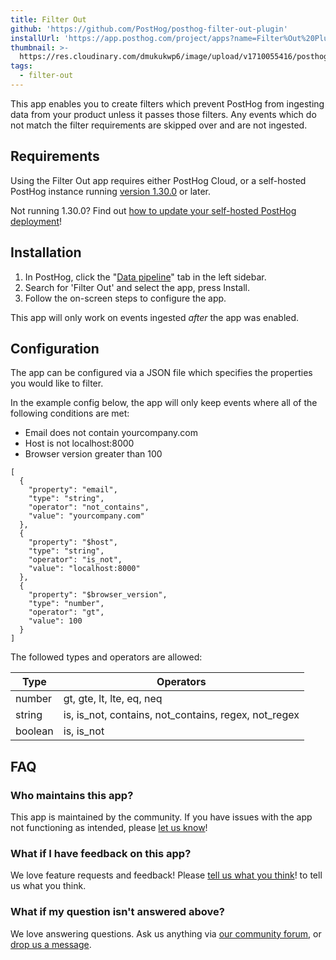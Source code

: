 ```yaml
---
title: Filter Out
github: 'https://github.com/PostHog/posthog-filter-out-plugin'
installUrl: 'https://app.posthog.com/project/apps?name=Filter%Out%20Plugin'
thumbnail: >-
  https://res.cloudinary.com/dmukukwp6/image/upload/v1710055416/posthog.com/contents/cdp/thumbnails/filter-out.png
tags:
  - filter-out
---
```


This app enables you to create filters which prevent PostHog from ingesting data from your product unless it passes those filters. Any events which do not match the filter requirements are skipped over and are not ingested. 

## Requirements

Using the Filter Out app requires either PostHog Cloud, or a self-hosted PostHog instance running [version 1.30.0](https://posthog.com/blog/the-posthog-array-1-30-0) or later.

Not running 1.30.0? Find out [how to update your self-hosted PostHog deployment](https://posthog.com/docs/runbook/upgrading-posthog)!

## Installation

1. In PostHog, click the "[Data pipeline](https://us.posthog.com/apps)" tab in the left sidebar.
2. Search for 'Filter Out' and select the app, press Install.
3. Follow the on-screen steps to configure the app.

This app will only work on events ingested _after_ the app was enabled.

## Configuration

The app can be configured via a JSON file which specifies the properties you would like to filter.

In the example config below, the app will only keep events where all of the following conditions are met:

- Email does not contain yourcompany.com
- Host is not localhost:8000
- Browser version greater than 100

```
[
  {
    "property": "email",
    "type": "string",
    "operator": "not_contains",
    "value": "yourcompany.com"
  },
  {
    "property": "$host",
    "type": "string",
    "operator": "is_not",
    "value": "localhost:8000"
  },
  {
    "property": "$browser_version",
    "type": "number",
    "operator": "gt",
    "value": 100
  }
]
```

The followed types and operators are allowed:

| Type    | Operators                                            |
| ------- | ---------------------------------------------------- |
| number  | gt, gte, lt, lte, eq, neq                            |
| string  | is, is_not, contains, not_contains, regex, not_regex |
| boolean | is, is_not                                           |

## FAQ

### Who maintains this app?

This app is maintained by the community. If you have issues with the app not functioning as intended, please [let us know](http://app.posthog.com/home#supportModal)!

### What if I have feedback on this app?

We love feature requests and feedback! Please [tell us what you think](http://app.posthog.com/home#supportModal)! to tell us what you think.

### What if my question isn't answered above?

We love answering questions. Ask us anything via [our community forum](/questions), or [drop us a message](http://app.posthog.com/home#supportModal). 
